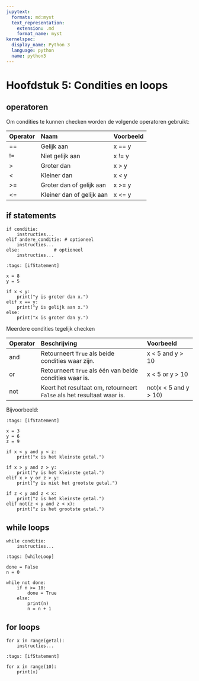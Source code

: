 ```yaml
---
jupytext:
  formats: md:myst
  text_representation:
    extension: .md
    format_name: myst
kernelspec:
  display_name: Python 3
  language: python
  name: python3
---
```


# Hoofdstuk 5: Condities en loops

## operatoren
Om condities te kunnen checken worden de volgende operatoren gebruikt:

| Operator | Naam                      | Voorbeeld |
|:---------|:--------------------------|:----------|
| ==       | Gelijk aan                | x == y    |
| !=       | Niet gelijk aan           | x != y    |
| >        | Groter dan                | x > y     |
| <        | Kleiner dan               | x < y     |
| >=       | Groter dan of gelijk aan  | x >= y    |
| <=       | Kleiner dan of gelijk aan | x <= y    |

## if statements

	if conditie:
		instructies...
	elif andere_conditie: # optioneel
		instructies...
	else:		      # optioneel
		instructies...

```{code-cell} ipython3
:tags: [ifStatement]

x = 8
y = 5

if x < y:
	print("y is groter dan x.")
elif x == y:
	print("y is gelijk aan x.")
else:
	print("x is groter dan y.")
```

Meerdere condities tegelijk checken

| Operator | Beschrijving                                                          | Voorbeeld             |
|:---------|:----------------------------------------------------------------------|:----------------------|
| and      | Retourneert `True` als beide condities waar zijn.                     | x < 5 and y > 10      |
| or       | Retourneert `True` als één van beide condities waar is.               | x < 5 or y > 10       |
| not      | Keert het resultaat om, retourneert `False` als het resultaat waar is.| not(x < 5 and y > 10) |

Bijvoorbeeld:
```{code-cell} ipython3
:tags: [ifStatement]

x = 3
y = 6
z = 9

if x < y and y < z:
	print("x is het kleinste getal.")

if x > y and z > y:
	print("y is het kleinste getal.")
elif x > y or z > y:
	print("y is niet het grootste getal.")

if z < y and z < x:
	print("z is het kleinste getal.")
elif not(z < y and z < x):
	print("z is het grootste getal.")
```

## while loops

	while conditie:
		instructies...

```{code-cell} ipython3
:tags: [whileLoop]

done = False
n = 0

while not done:
	if n >= 10:
		done = True
	else: 
		print(n)
		n = n + 1
```

## for loops

	for x in range(getal):
		instructies...

```{code-cell} ipython3
:tags: [ifStatement]

for x in range(10):
	print(x)
```